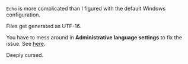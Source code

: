 ﻿`Echo` is more complicated than I figured with the default Windows configuration.

Files get generated as UTF-16.

You have to mess around in **Administrative language settings** to fix the issue. See [here](https://superuser.com/a/1435645).

Deeply cursed.
